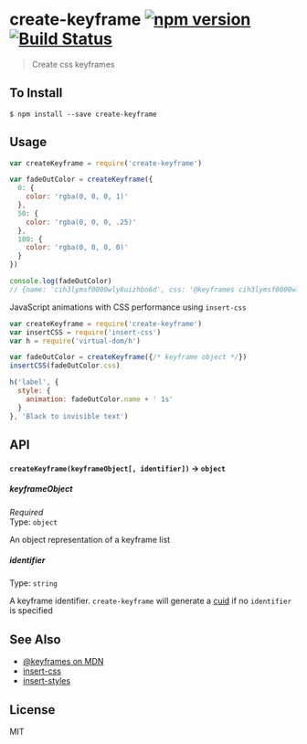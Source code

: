 create-keyframe [![npm version](https://badge.fury.io/js/create-keyframe.svg)](http://badge.fury.io/js/create-keyframe) [![Build Status](https://travis-ci.org/chinedufn/create-keyframe.svg?branch=master)](https://travis-ci.org/chinedufn/create-keyframe)
===============

> Create css keyframes

## To Install

```
$ npm install --save create-keyframe
```

## Usage

```js
var createKeyframe = require('create-keyframe')

var fadeOutColor = createKeyframe({
  0: {
    color: 'rgba(0, 0, 0, 1)'
  },
  50: {
    color: 'rgba(0, 0, 0, .25)'
  },
  100: {
    color: 'rgba(0, 0, 0, 0)'
  }
})

console.log(fadeOutColor)
// {name: 'cih3lymsf0000wly8uizhbo6d', css: '@keyframes cih3lymsf0000wly8uizhbo6d {...}'}
```

JavaScript animations with CSS performance using `insert-css`

```js
var createKeyframe = require('create-keyframe')
var insertCSS = require('insert-css')
var h = require('virtual-dom/h')

var fadeOutColor = createKeyframe({/* keyframe object */})
insertCSS(fadeOutColor.css)

h('label', {
  style: {
    animation: fadeOutColor.name + ' 1s'
  }
}, 'Black to invisible text')
```

## API

#### `createKeyframe(keyframeObject[, identifier])` -> `object`

##### keyframeObject

*Required*  
Type: `object`

An object representation of a keyframe list

##### identifier

Type: `string`

A keyframe identifier. `create-keyframe` will generate a [cuid](https://github.com/ericelliott/cuid) if no `identifier` is specified

## See Also

- [@keyframes on MDN](https://developer.mozilla.org/en-US/docs/Web/CSS/@keyframes)
- [insert-css](https://github.com/substack/insert-css)
- [insert-styles](https://github.com/bendrucker/insert-styles)

## License

MIT
